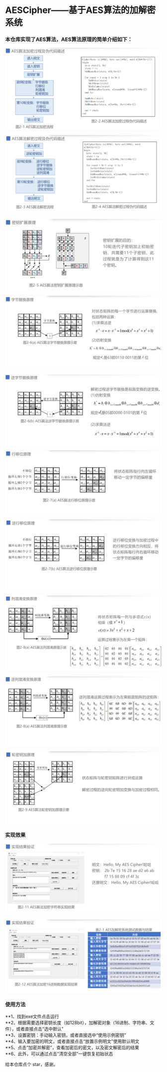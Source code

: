 # AESCipher——基于AES算法的加解密系统

### 本仓库实现了AES算法，AES算法原理的简单介绍如下：
<p align='center'>
<img src="https://raw.githubusercontent.com/vampir000e/AESCipher/master/README_md_files/image.png"/>
</p>
<img src="https://raw.githubusercontent.com/vampir000e/AESCipher/master/README_md_files/image (2).png"/>
</p>
<img src="https://raw.githubusercontent.com/vampir000e/AESCipher/master/README_md_files/image (3).png"/>
</p>
<img src="https://raw.githubusercontent.com/vampir000e/AESCipher/master/README_md_files/image (4).png"/>
</p>
<img src="https://raw.githubusercontent.com/vampir000e/AESCipher/master/README_md_files/image (5).png"/>
</p>
<img src="https://raw.githubusercontent.com/vampir000e/AESCipher/master/README_md_files/image (6).png"/>
</p>
<img src="https://raw.githubusercontent.com/vampir000e/AESCipher/master/README_md_files/image (7).png"/>
</p>
<img src="https://raw.githubusercontent.com/vampir000e/AESCipher/master/README_md_files/image (8).png"/>
</p>
<img src="https://raw.githubusercontent.com/vampir000e/AESCipher/master/README_md_files/image (9).png"/>
</p>
<img src="https://raw.githubusercontent.com/vampir000e/AESCipher/master/README_md_files/image (11).png"/>
</p>

### 实现效果
<img src="https://raw.githubusercontent.com/vampir000e/AESCipher/master/README_md_files/image (12).png"/>
</p>
<img src="https://raw.githubusercontent.com/vampir000e/AESCipher/master/README_md_files/image (13).png"/>
</p>

### 使用方法

**1、找到exe文件点击运行  
**2、根据需要选择密钥长度（如128bit），加解密对象（16进制、字符串、文件），或者直接点击“选中默认"  
**3、设置密钥：手动输入密钥，或者直接选中“使用示例密钥”  
**4、输入要加密的明文，或者直接点击“放置示例明文”使用默认明文  
**5、点击“加密并解密”，查看加密后的密文，以及密文解密后的结果  
**6、此外，可以通过点击“清空全部”一键恢复初始状态  

给本仓库点个 star，感谢。
